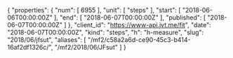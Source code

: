 {
  "properties": {
    "num": [
      6955
    ],
    "unit": [
      "steps"
    ],
    "start": [
      "2018-06-06T00:00:00Z"
    ],
    "end": [
      "2018-06-07T00:00:00Z"
    ],
    "published": [
      "2018-06-07T00:00:00Z"
    ]
  },
  "client_id": "https://www-api.jvt.me/fit",
  "date": "2018-06-07T00:00:00Z",
  "kind": "steps",
  "h": "h-measure",
  "slug": "2018/06/jfsut",
  "aliases": [
    "/mf2/c58a2a6d-ce90-45c3-b414-16af2df1326c/",
    "/mf2/2018/06/JFsut"
  ]
}
